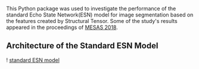 This Python package was used to investigate the performance of the standard Echo State Network(ESN) model for image segmentation based on the features created by
Structural Tensor. Some of the study's results appeared in the proceedings of [MESAS 2018](https://link.springer.com/chapter/10.1007/978-3-030-14984-0_36).

## Architecture of the Standard ESN Model

! [standard ESN model](/docs/images/ESN.png)
